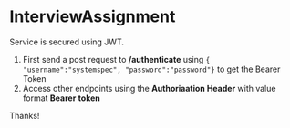 # InterviewAssignment

Service is secured using JWT.
1. First send a post request to **/authenticate** using 
`{ "username":"systemspec", "password":"password"}` 
to get the Bearer Token
2. Access other endpoints using the **Authoriaation Header** with value format **Bearer** __token__

Thanks!
